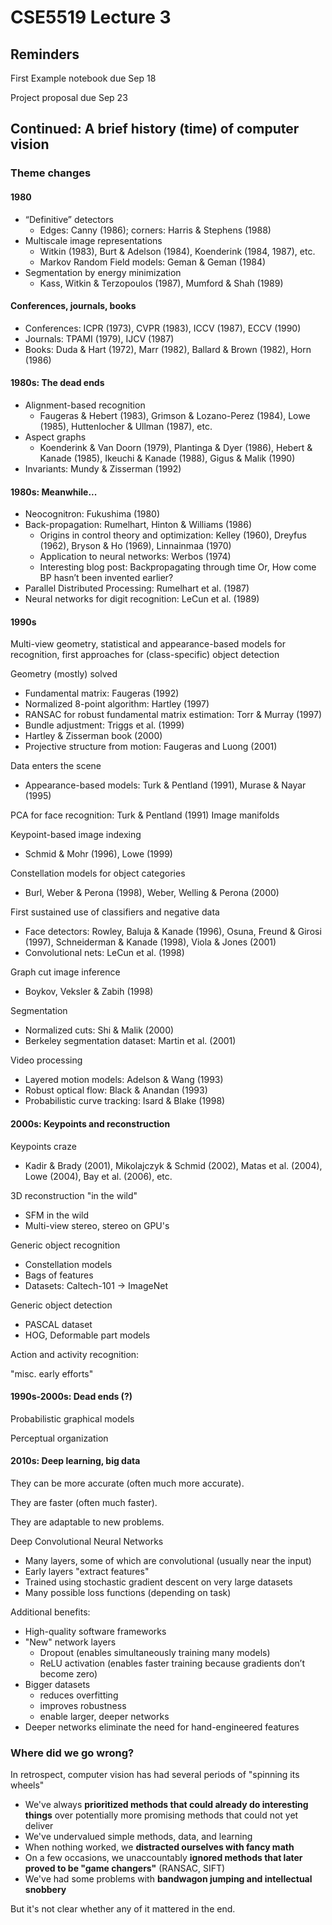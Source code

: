 # CSE5519 Lecture 3

## Reminders

First Example notebook due Sep 18

Project proposal due Sep 23

## Continued: A brief history (time) of computer vision

### Theme changes

#### 1980

- “Definitive” detectors
  - Edges: Canny (1986); corners: Harris & Stephens (1988)
- Multiscale image representations
  - Witkin (1983), Burt & Adelson (1984), Koenderink (1984, 1987), etc.
  - Markov Random Field models: Geman & Geman (1984)
- Segmentation by energy minimization
  - Kass, Witkin & Terzopoulos (1987), Mumford & Shah (1989)

#### Conferences, journals, books

- Conferences: ICPR (1973), CVPR (1983), ICCV (1987), ECCV (1990)
- Journals: TPAMI (1979), IJCV (1987)
- Books: Duda & Hart (1972), Marr (1982), Ballard & Brown (1982), Horn (1986)

#### 1980s: The dead ends

- Alignment-based recognition
  - Faugeras & Hebert (1983), Grimson & Lozano-Perez (1984), Lowe (1985), Huttenlocher & Ullman (1987), etc.
- Aspect graphs
  - Koenderink & Van Doorn (1979), Plantinga & Dyer (1986), Hebert & Kanade (1985), Ikeuchi & Kanade (1988), Gigus & Malik (1990)
- Invariants: Mundy & Zisserman (1992)

#### 1980s: Meanwhile...

- Neocognitron: Fukushima (1980)
- Back-propagation: Rumelhart, Hinton & Williams (1986)
  - Origins in control theory and optimization: Kelley (1960), Dreyfus (1962), Bryson & Ho (1969), Linnainmaa (1970)
  - Application to neural networks: Werbos (1974)
  - Interesting blog post: Backpropagating through time Or, How come BP hasn’t been invented earlier?
- Parallel Distributed Processing: Rumelhart et al. (1987)
- Neural networks for digit recognition: LeCun et al. (1989)

#### 1990s

Multi-view geometry, statistical and appearance-based models for recognition, first approaches for (class-specific) object detection

Geometry (mostly) solved

- Fundamental matrix: Faugeras (1992)
- Normalized 8-point algorithm: Hartley (1997)
- RANSAC for robust fundamental matrix estimation: Torr & Murray (1997)
- Bundle adjustment: Triggs et al. (1999)
- Hartley & Zisserman book (2000)
- Projective structure from motion: Faugeras and Luong (2001)

Data enters the scene

- Appearance-based models: Turk & Pentland (1991), Murase & Nayar (1995)

PCA for face recognition: Turk & Pentland (1991)
Image manifolds

Keypoint-based image indexing

- Schmid & Mohr (1996), Lowe (1999)

Constellation models for object categories

- Burl, Weber & Perona (1998), Weber, Welling & Perona (2000)

First sustained use of classifiers and negative data

- Face detectors: Rowley, Baluja & Kanade (1996), Osuna, Freund & Girosi (1997), Schneiderman & Kanade (1998), Viola & Jones (2001)
- Convolutional nets: LeCun et al. (1998)

Graph cut image inference

- Boykov, Veksler & Zabih (1998)

Segmentation

- Normalized cuts: Shi & Malik (2000)
- Berkeley segmentation dataset: Martin et al. (2001)

Video processing

- Layered motion models: Adelson & Wang (1993)
- Robust optical flow: Black & Anandan (1993)
- Probabilistic curve tracking: Isard & Blake (1998)

#### 2000s: Keypoints and reconstruction

Keypoints craze

- Kadir & Brady (2001), Mikolajczyk & Schmid (2002), Matas et al. (2004), Lowe (2004), Bay et al. (2006), etc.

3D reconstruction "in the wild"

- SFM in the wild
- Multi-view stereo, stereo on GPU's

Generic object recognition

- Constellation models
- Bags of features
- Datasets: Caltech-101 -> ImageNet

Generic object detection

- PASCAL dataset
- HOG, Deformable part models

Action and activity recognition:

"misc. early efforts"

#### 1990s-2000s: Dead ends (?)

Probabilistic graphical models

Perceptual organization

#### 2010s: Deep learning, big data

They can be more accurate (often much more accurate).

They are faster (often much faster).

They are adaptable to new problems.

Deep Convolutional Neural Networks

- Many layers, some of which are convolutional (usually near the input)
- Early layers "extract features"
- Trained using stochastic gradient descent on very large datasets
- Many possible loss functions (depending on task)

Additional benefits:

- High-quality software frameworks
- "New" network layers
  - Dropout (enables simultaneously training many models)
  - ReLU activation (enables faster training because gradients don’t become zero)
- Bigger datasets
  - reduces overfitting
  - improves robustness
  - enable larger, deeper networks
- Deeper networks eliminate the need for hand-engineered features

### Where did we go wrong?

In retrospect, computer vision has had several periods of "spinning its wheels"

- We've always **prioritized methods that could already do interesting things** over potentially more promising methods that could not yet deliver
- We've undervalued simple methods, data, and learning
- When nothing worked, we **distracted ourselves with fancy math**
- On a few occasions, we unaccountably **ignored methods that later proved to be "game changers"** (RANSAC, SIFT)
- We've had some problems with **bandwagon jumping and intellectual snobbery**

But it's not clear whether any of it mattered in the end.
